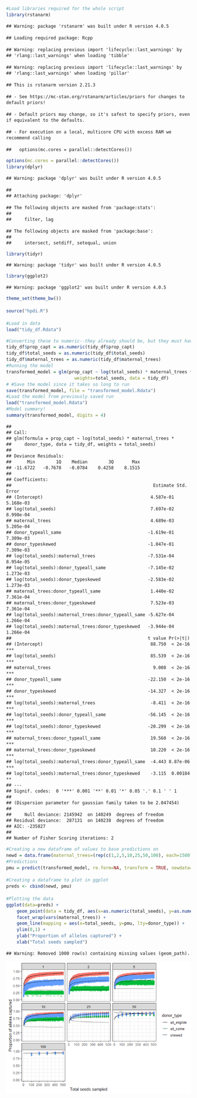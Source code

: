 
``` r
#Load libraries required for the whole script
library(rstanarm)
```

    ## Warning: package 'rstanarm' was built under R version 4.0.5

    ## Loading required package: Rcpp

    ## Warning: replacing previous import 'lifecycle::last_warnings' by
    ## 'rlang::last_warnings' when loading 'tibble'

    ## Warning: replacing previous import 'lifecycle::last_warnings' by
    ## 'rlang::last_warnings' when loading 'pillar'

    ## This is rstanarm version 2.21.3

    ## - See https://mc-stan.org/rstanarm/articles/priors for changes to default priors!

    ## - Default priors may change, so it's safest to specify priors, even if equivalent to the defaults.

    ## - For execution on a local, multicore CPU with excess RAM we recommend calling

    ##   options(mc.cores = parallel::detectCores())

``` r
options(mc.cores = parallel::detectCores())
library(dplyr)
```

    ## Warning: package 'dplyr' was built under R version 4.0.5

    ## 
    ## Attaching package: 'dplyr'

    ## The following objects are masked from 'package:stats':
    ## 
    ##     filter, lag

    ## The following objects are masked from 'package:base':
    ## 
    ##     intersect, setdiff, setequal, union

``` r
library(tidyr)
```

    ## Warning: package 'tidyr' was built under R version 4.0.5

``` r
library(ggplot2)
```

    ## Warning: package 'ggplot2' was built under R version 4.0.5

``` r
theme_set(theme_bw())

source("hpdi.R")

#Load in data 
load("tidy_df.Rdata")
```

``` r
#Converting these to numeric--they already should be, but they must have been converted accidentally when making the matrix a dataframe, etc...
tidy_df$prop_capt = as.numeric(tidy_df$prop_capt)
tidy_df$total_seeds = as.numeric(tidy_df$total_seeds)
tidy_df$maternal_trees = as.numeric(tidy_df$maternal_trees)
#Running the model
transformed_model = glm(prop_capt ~ log(total_seeds) * maternal_trees * donor_type,
                          weights=total_seeds, data = tidy_df)
# #Save the model since it takes so long to run
save(transformed_model, file = "transformed_model.Rdata")
#Load the model from previously saved run
load("transformed_model.Rdata")
#Model summary! 
summary(transformed_model, digits = 4)
```

    ## 
    ## Call:
    ## glm(formula = prop_capt ~ log(total_seeds) * maternal_trees * 
    ##     donor_type, data = tidy_df, weights = total_seeds)
    ## 
    ## Deviance Residuals: 
    ##      Min        1Q    Median        3Q       Max  
    ## -11.6722   -0.7678   -0.0784    0.4258    8.1515  
    ## 
    ## Coefficients:
    ##                                                      Estimate Std. Error
    ## (Intercept)                                         4.587e-01  5.168e-03
    ## log(total_seeds)                                    7.697e-02  8.998e-04
    ## maternal_trees                                      4.689e-03  5.205e-04
    ## donor_typeall_same                                 -1.619e-01  7.309e-03
    ## donor_typeskewed                                   -1.047e-01  7.309e-03
    ## log(total_seeds):maternal_trees                    -7.531e-04  8.954e-05
    ## log(total_seeds):donor_typeall_same                -7.145e-02  1.273e-03
    ## log(total_seeds):donor_typeskewed                  -2.583e-02  1.273e-03
    ## maternal_trees:donor_typeall_same                   1.440e-02  7.361e-04
    ## maternal_trees:donor_typeskewed                     7.523e-03  7.361e-04
    ## log(total_seeds):maternal_trees:donor_typeall_same -5.627e-04  1.266e-04
    ## log(total_seeds):maternal_trees:donor_typeskewed   -3.944e-04  1.266e-04
    ##                                                    t value Pr(>|t|)    
    ## (Intercept)                                         88.750  < 2e-16 ***
    ## log(total_seeds)                                    85.539  < 2e-16 ***
    ## maternal_trees                                       9.008  < 2e-16 ***
    ## donor_typeall_same                                 -22.150  < 2e-16 ***
    ## donor_typeskewed                                   -14.327  < 2e-16 ***
    ## log(total_seeds):maternal_trees                     -8.411  < 2e-16 ***
    ## log(total_seeds):donor_typeall_same                -56.145  < 2e-16 ***
    ## log(total_seeds):donor_typeskewed                  -20.299  < 2e-16 ***
    ## maternal_trees:donor_typeall_same                   19.560  < 2e-16 ***
    ## maternal_trees:donor_typeskewed                     10.220  < 2e-16 ***
    ## log(total_seeds):maternal_trees:donor_typeall_same  -4.443 8.87e-06 ***
    ## log(total_seeds):maternal_trees:donor_typeskewed    -3.115  0.00184 ** 
    ## ---
    ## Signif. codes:  0 '***' 0.001 '**' 0.01 '*' 0.05 '.' 0.1 ' ' 1
    ## 
    ## (Dispersion parameter for gaussian family taken to be 2.047454)
    ## 
    ##     Null deviance: 2145942  on 140249  degrees of freedom
    ## Residual deviance:  287131  on 140238  degrees of freedom
    ## AIC: -235827
    ## 
    ## Number of Fisher Scoring iterations: 2

``` r
#Creating a new dataframe of values to base predictions on 
newd = data.frame(maternal_trees=(rep(c(1,2,5,10,25,50,100), each=1500)), total_seeds=rep(seq(1,500,1),21), donor_type=factor(rep((rep(c("all_eligible", "all_same", "skewed"), each=500)), 7)))
#Predictions 
pmu = predict(transformed_model, re.form=NA, transform = TRUE, newdata=newd)

#Creating a dataframe to plot in ggplot 
preds <- cbind(newd, pmu)

#Plotting the data
ggplot(data=preds) +
    geom_point(data = tidy_df, aes(x=as.numeric(total_seeds), y=as.numeric(prop_capt), color=donor_type), alpha=0.25) +
    facet_wrap(vars(maternal_trees)) +
    geom_line(mapping = aes(x=total_seeds, y=pmu, lty=donor_type)) +
    ylim(0,1) +
    ylab("Proportion of alleles captured") +
    xlab("Total seeds sampled")
```

    ## Warning: Removed 1000 row(s) containing missing values (geom_path).

![](transformed_model_files/figure-gfm/unnamed-chunk-3-1.png)<!-- -->
